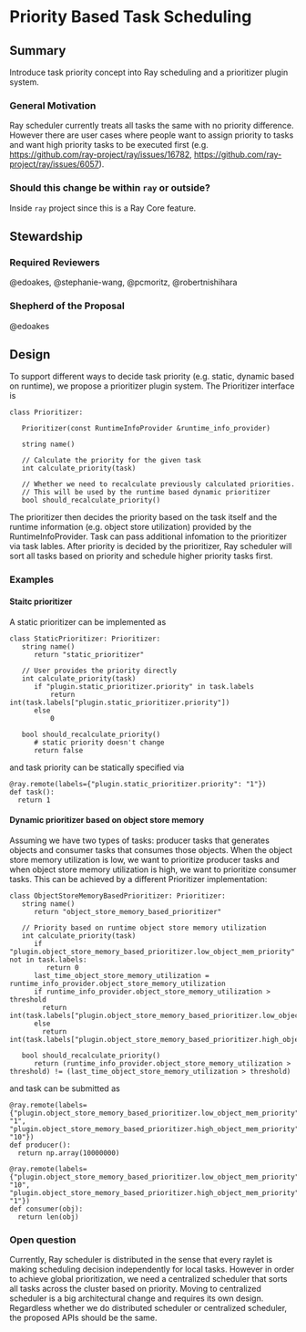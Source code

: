 # Priority Based Task Scheduling

## Summary

Introduce task priority concept into Ray scheduling and a prioritizer plugin system.

### General Motivation

Ray scheduler currently treats all tasks the same with no priority difference. However there are user cases where people want to assign priority to tasks and want high priority tasks to be executed first (e.g. https://github.com/ray-project/ray/issues/16782, https://github.com/ray-project/ray/issues/6057).

### Should this change be within `ray` or outside?

Inside `ray` project since this is a Ray Core feature.

## Stewardship

### Required Reviewers

@edoakes, @stephanie-wang, @pcmoritz, @robertnishihara

### Shepherd of the Proposal

@edoakes

## Design

To support different ways to decide task priority (e.g. static, dynamic based on runtime), we propose a prioritizer plugin system. The Prioritizer interface is 

```
class Prioritizer:

   Prioritizer(const RuntimeInfoProvider &runtime_info_provider)

   string name()

   // Calculate the priority for the given task
   int calculate_priority(task)

   // Whether we need to recalculate previously calculated priorities.
   // This will be used by the runtime based dynamic prioritizer
   bool should_recalculate_priority()
```

The prioritizer then decides the priority based on the task itself and the runtime information (e.g. object store utilization) provided by the RuntimeInfoProvider. Task can pass additional infomation to the prioritizer via task lables. After priority is decided by the prioritizer, Ray scheduler will sort all tasks based on priority and schedule higher priority tasks first.

### Examples

#### Staitc prioritizer

A static prioritizer can be implemented as

```
class StaticPrioritizer: Prioritizer:
   string name()
      return "static_prioritizer"

   // User provides the priority directly
   int calculate_priority(task)
      if "plugin.static_prioritizer.priority" in task.labels
          return int(task.labels["plugin.static_prioritizer.priority"])
      else
          0
   
   bool should_recalculate_priority()
      # static priority doesn't change
      return false
```

and task priority can be statically specified via

```
@ray.remote(labels={"plugin.static_prioritizer.priority": "1"})
def task():
  return 1
```

#### Dynamic prioritizer based on object store memory

Assuming we have two types of tasks: producer tasks that generates objects and consumer tasks that consumes those objects. When the object store memory utilization is low, we want to prioritize producer tasks and when object store memory utilization is high, we want to prioritize consumer tasks. This can be achieved by a different Prioritizer implementation:

```
class ObjectStoreMemoryBasedPrioritizer: Prioritizer:
   string name()
      return "object_store_memory_based_prioritizer"

   // Priority based on runtime object store memory utilization
   int calculate_priority(task)
      if "plugin.object_store_memory_based_prioritizer.low_object_mem_priority" not in task.labels:
         return 0
      last_time_object_store_memory_utilization = runtime_info_provider.object_store_memory_utilization
      if runtime_info_provider.object_store_memory_utilization > threshold
        return int(task.labels["plugin.object_store_memory_based_prioritizer.low_object_mem_priority"])
      else
        return int(task.labels["plugin.object_store_memory_based_prioritizer.high_object_mem_priority"])

   bool should_recalculate_priority()
      return (runtime_info_provider.object_store_memory_utilization > threshold) != (last_time_object_store_memory_utilization > threshold)
```

and task can be submitted as 

```
@ray.remote(labels={"plugin.object_store_memory_based_prioritizer.low_object_mem_priority": "1", "plugin.object_store_memory_based_prioritizer.high_object_mem_priority": "10"})
def producer():
  return np.array(10000000)

@ray.remote(labels={"plugin.object_store_memory_based_prioritizer.low_object_mem_priority": "10", "plugin.object_store_memory_based_prioritizer.high_object_mem_priority": "1"})
def consumer(obj):
  return len(obj)
```

### Open question

Currently, Ray scheduler is distributed in the sense that every raylet is making scheduling decision independently for local tasks. However in order to achieve global prioritization, we need a centralized scheduler that sorts all tasks across the cluster based on priority. Moving to centralized scheduler is a big architectural change and requires its own design. Regardless whether we do distributed scheduler or centralized scheduler, the proposed APIs should be the same.

